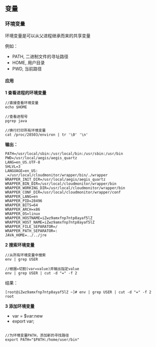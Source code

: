 ## 变量

### 环境变量

环境变量是可以从父进程继承而来的共享变量

例如：

* PATH, 二进制文件的寻址路径
* HOME, 用户目录
* PWD, 当前路径

#### 应用

**1 查看进程的环境变量**

```
//直接查看环境变量
echo $HOME

//查看进程号
pgrep java

//换行打印所有环境变量
cat /proc/28503/environ | tr '\0' '\n' 

```
**输出：**

```
PATH=/usr/local/sbin:/usr/local/bin:/usr/sbin:/usr/bin
PWD=/usr/local/aegis/aegis_quartz
LANG=en_US.UTF-8
SHLVL=3
LANGUAGE=en_US:
_=/usr/local/cloudmonitor/wrapper/bin/./wrapper
WRAPPER_INIT_DIR=/usr/local/aegis/aegis_quartz
WRAPPER_BIN_DIR=/usr/local/cloudmonitor/wrapper/bin
WRAPPER_WORKING_DIR=/usr/local/cloudmonitor/wrapper/bin
WRAPPER_CONF_DIR=/usr/local/cloudmonitor/wrapper/conf
WRAPPER_LANG=en
WRAPPER_PID=28496
WRAPPER_BITS=64
WRAPPER_ARCH=x86
WRAPPER_OS=linux
WRAPPER_HOSTNAME=iZwz9amxfnp7ntp8ayaf5lZ
WRAPPER_HOST_NAME=iZwz9amxfnp7ntp8ayaf5lZ
WRAPPER_FILE_SEPARATOR=/
WRAPPER_PATH_SEPARATOR=:
JAVA_HOME=../../jre

```

**2 搜索环境变量**

```
//从所有环境变量中搜索
env | grep USER

//根据=切割(var=value)并输出指定value
env | grep USER | cut -d "=" -f 2

```

结果：

```
[root@iZwz9amxfnp7ntp8ayaf5lZ ~]# env | grep USER | cut -d "=" -f 2
root

```


**3 添加环境变量**

* var = $var:new
* export var;

```

//为环境变量PATH，添加新的寻找路径
export PATH="$PATH:/home/user/bin"

```

